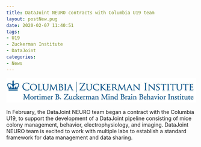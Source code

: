 ```yaml
---
title: DataJoint NEURO contracts with Columbia U19 team
layout: postNew.pug
date: 2020-02-07 11:40:51
tags:
- U19
- Zuckerman Institute
- DataJoint
categories: 
- News
---
```


![](/static/posts/A-workshop-at-Columbia-University/columbia-zuckerman-logo.jpeg)

In February, the DataJoint NEURO team began a contract with the Columbia U19, to support the development of a DataJoint pipeline consisting of mice colony management, behavior, electrophysiology, and imaging. DataJoint NEURO team is excited to work with multiple labs to establish a standard framework for data management and data sharing.
